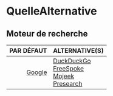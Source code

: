 # QuelleAlternative

## Moteur de recherche

|PAR DÉFAUT|ALTERNATIVE(S)|
|--:|:--|
|[Google](https://www.google.fr)|[DuckDuckGo](https://duckduckgo.com)<br>[FreeSpoke](https://freespoke.com)<br>[Mojeek](https://www.mojeek.com/)<br>[Presearch](https://presearch.com)|
